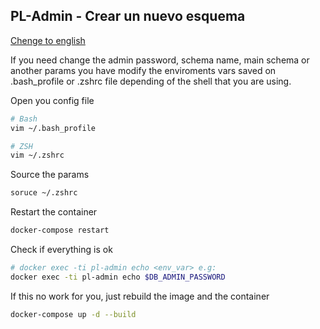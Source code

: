 ## PL-Admin - Crear un nuevo esquema
[Chenge to english](new-schema.md)

If you need change the admin password, schema name, main schema or another params you have modify the enviroments vars saved on .bash_profile or .zshrc file depending of the shell that you are using.


Open you config file
```sh
# Bash
vim ~/.bash_profile

# ZSH
vim ~/.zshrc
```

Source the params
```sh
soruce ~/.zshrc
```

Restart the container
```sh
docker-compose restart
```

Check if everything is ok
```sh
# docker exec -ti pl-admin echo <env_var> e.g:
docker exec -ti pl-admin echo $DB_ADMIN_PASSWORD
```

If this no work for you, just rebuild the image and the container
```sh
docker-compose up -d --build
```
